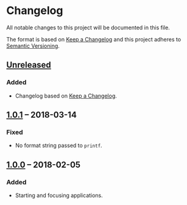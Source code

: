 Changelog
=========

All notable changes to this project will be documented in this file.

The format is based on [Keep a Changelog] and this project adheres to [Semantic
Versioning].


[Unreleased]
------------

### Added

- Changelog based on [Keep a Changelog].


[1.0.1] – 2018-03-14
--------------------

### Fixed

- No format string passed to `printf`.


[1.0.0] – 2018-02-05
--------------------

### Added

- Starting and focusing applications.


[Keep a Changelog]: http://keepachangelog.com/en/1.0.0/
[Semantic Versioning]: http://semver.org/spec/v2.0.0.html
[Unreleased]: https://github.com/henrik-leppa/start-or-focus/compare/1.0.1...HEAD
[1.0.1]: https://github.com/henrik-leppa/start-or-focus/compare/1.0.0...1.0.1
[1.0.0]: https://github.com/henrik-leppa/start-or-focus/compare/26ba0fa2dc85059609fa88e4b52decf21796bf8d...1.0.0
